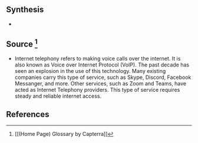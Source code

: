 ## Synthesis
- 
## Source [^1]
- Internet telephony refers to making voice calls over the internet. It is also known as Voice over Internet Protocol (VoIP). The past decade has seen an explosion in the use of this technology. Many existing companies carry this type of service, such as Skype, Discord, Facebook Messanger, and more. Other services, such as Zoom and Teams, have acted as Internet Telephony providers. This type of service requires steady and reliable internet access.
## References

[^1]: [[(Home Page) Glossary by Capterra]]